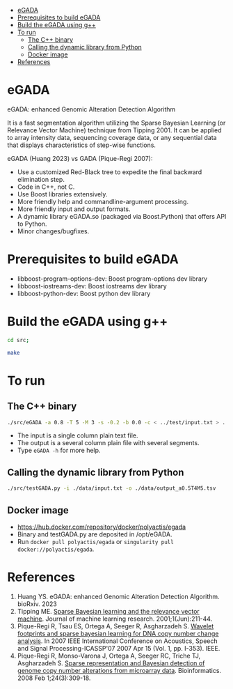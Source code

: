 - [eGADA](#egada)
- [Prerequisites to build eGADA](#prerequisites-to-build-egada)
- [Build the eGADA using g++](#build-the-egada-using-g)
- [To run](#to-run)
  - [The C++ binary](#the-c-binary)
  - [Calling the dynamic library from Python](#calling-the-dynamic-library-from-python)
  - [Docker image](#docker-image)
- [References](#references)

# eGADA

eGADA: enhanced Genomic Alteration Detection Algorithm

It is a fast segmentation algorithm utilizing the Sparse Bayesian Learning (or Relevance Vector Machine) technique from Tipping 2001. It can be applied to array intensity data, sequencing coverage data, or any sequential data that displays characteristics of step-wise functions.

eGADA (Huang 2023) vs GADA (Pique-Regi 2007):

- Use a customized Red-Black tree to expedite the final backward elimination step.
- Code in C++, not C.
- Use Boost libraries extensively.
- More friendly help and commandline-argument processing.
- More friendly input and output formats.
- A dynamic library eGADA.so (packaged via Boost.Python) that offers API to Python.
- Minor changes/bugfixes.

# Prerequisites to build eGADA

- libboost-program-options-dev: Boost program-options dev library
- libboost-iostreams-dev: Boost iostreams dev library
- libboost-python-dev: Boost python dev library


# Build the eGADA using g++


```bash
cd src;

make
```


# To run

## The C++ binary

```bash
./src/eGADA -a 0.8 -T 5 -M 3 -s -0.2 -b 0.0 -c < ../test/input.txt > ../test/output2.txt  
```
- The input is a single column plain text file.
- The output is a several column plain file with several segments.
- Type ```eGADA -h``` for more help.

## Calling the dynamic library from Python

```bash
./src/testGADA.py -i ./data/input.txt -o ./data/output_a0.5T4M5.tsv
```
## Docker image

- https://hub.docker.com/repository/docker/polyactis/egada
- Binary and testGADA.py are deposited in /opt/eGADA.
- Run ```docker pull polyactis/egada``` or ```singularity pull docker://polyactis/egada```.
# References

1. Huang YS. eGADA: enhanced Genomic Alteration Detection Algorithm. bioRxiv. 2023
2. Tipping ME. [Sparse Bayesian learning and the relevance vector machine](https://www.jmlr.org/papers/volume1/tipping01a/tipping01a.pdf). Journal of machine learning research. 2001;1(Jun):211-44.
3. Pique-Regi R, Tsau ES, Ortega A, Seeger R, Asgharzadeh S. [Wavelet footprints and sparse bayesian learning for DNA copy number change analysis](https://ieeexplore.ieee.org/abstract/document/4217089). In 2007 IEEE International Conference on Acoustics, Speech and Signal Processing-ICASSP'07 2007 Apr 15 (Vol. 1, pp. I-353). IEEE.
4. Pique-Regi R, Monso-Varona J, Ortega A, Seeger RC, Triche TJ, Asgharzadeh S. [Sparse representation and Bayesian detection of genome copy number alterations from microarray data](https://academic.oup.com/bioinformatics/article/24/3/309/253648). Bioinformatics. 2008 Feb 1;24(3):309-18.
